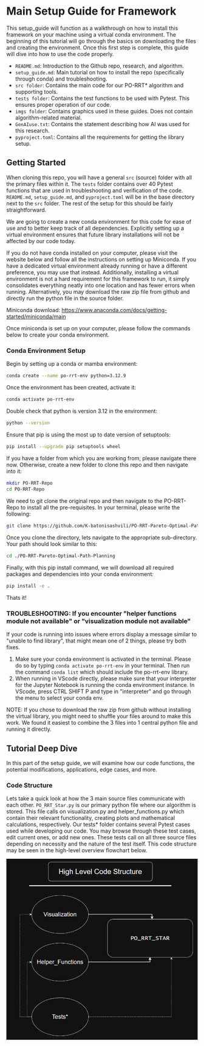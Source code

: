 # Main Setup Guide for Framework
This setup_guide will function as a walkthrough on how to install this framework on your machine using a virtual conda environment. The beginning of this tutorial will go through the basics on downloading the files and creating the environment. Once this first step is complete, this guide will dive into how to use the code properly. 

- `README.md`: Introduction to the Github repo, research, and algorithm.
- `setup_guide.md`: Main tutorial on how to install the repo (specifically through conda) and troubleshooting.
- `src folder`: Contains the main code for our PO-RRT* algorithm and supporting tools.
- `tests folder`: Contains the test functions to be used with Pytest. This ensures proper operation of our code.
- `imgs folder`: Contains graphics used in these guides. Does not contain algorithm-related material.
- `GenAIuse.txt`: Contains the statement describing how AI was used for this research.
- `pyproject.toml`: Contains all the requirements for getting the library setup.

## Getting Started
When cloning this repo, you will have a general `src` (source) folder with all the primary files within it. The `tests` folder contains over 40 Pytest functions that are used in troubleshooting and verification of the code. `README.md`, `setup_guide.md`, and `pyproject.toml` will be in the base directory next to the `src` folder. The rest of the setup for this should be fairly straightforward.

We are going to create a new conda environment for this code for ease of use and to better keep track of all dependencies. Explicitly setting up a virtual environment ensures that future library installations will not be affected by our code today.

If you do not have conda installed on your computer, please visit the website below and follow all the instructions on setting up Miniconda. If you have a dedicated virtual environment already running or have a different preference, you may use that instead. Additionally, installing a virtual environment is not a hard requirement for this framework to run, it simply consolidates everything neatly into one location and has fewer errors when running. Alternatively, you may download the raw zip file from github and directly run the python file in the source folder.

Miniconda download: https://www.anaconda.com/docs/getting-started/miniconda/main

Once miniconda is set up on your computer, please follow the commands below to create your conda environment.

### Conda Environment Setup

Begin by setting up a conda or mamba environment:
```bash
conda create --name po-rrt-env python=3.12.9
```
Once the environment has been created, activate it:

```bash
conda activate po-rrt-env
```
Double check that python is version 3.12 in the environment:
```bash
python --version
```
Ensure that pip is using the most up to date version of setuptools:
```bash
pip install --upgrade pip setuptools wheel
```
If you have a folder from which you are working from, please navigate there now. Otherwise, create a new folder to clone this repo and then navigate into it:
```bash
mkdir PO-RRT-Repo
cd PO-RRT-Repo
```
We need to git clone the original repo and then navigate to the PO-RRT-Repo to install all the pre-requisites. In your terminal, please write the following:
```bash
git clone https://github.com/K-batonisashvili/PO-RRT-Pareto-Optimal-Path-Planning.git
```
Once you clone the directory, lets navigate to the appropriate sub-directory. Your path should look similar to this:
```bash
cd ./PO-RRT-Pareto-Optimal-Path-Planning
```
Finally, with this pip install command, we will download all required packages and dependencies into your conda environment:
```bash
pip install -e .
```
Thats it!

### TROUBLESHOOTING: If you encounter "helper functions module not available" or "visualization module not available"

If your code is running into issues where errors display a message similar to "unable to find library", that might mean one of 2 things, please try both fixes.

1) Make sure your conda environment is activated in the terminal. Please do so by typing `conda activate po-rrt-env` in your terminal. Then run the command `conda list` which should include the po-rrt-env library.
2) When running in VScode directly, please make sure that your interpreter for the Jupyter Notebook is running the conda environment instance. In VScode, press CTRL SHIFT P and type in "interpreter" and go through the menu to select your conda env.


NOTE: If you chose to download the raw zip from github without installing the virtual library, you might need to shuffle your files around to make this work. We found it easiest to combine the 3 files into 1 central python file and running it directly.

## Tutorial Deep Dive

In this part of the setup guide, we will examine how our code functions, the potential modifications, applications, edge cases, and more. 


### Code Structure

Lets take a quick look at how the 3 main source files communicate with each other. `PO_RRT_Star.py` is our primary python file where our algorithm is stored. This file calls on visualization.py and helper_functions.py which contain their relevant functionality, creating plots and mathematical calculations, respectively. Our tests* folder contains several Pytest cases used while developing our code. You may browse through these test cases, edit current ones, or add new ones. These tests call on all three source files depending on necessity and the nature of the test itself. This code structure may be seen in the high-level overview flowchart below.  

![High-Level-Overview](./imgs/High-Level-Overview-Code.drawio.png)